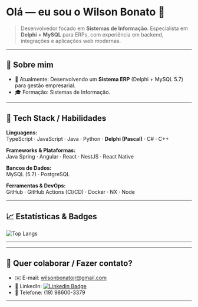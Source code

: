 # Olá — eu sou o Wilson Bonato 👋

> Desenvolvedor focado em **Sistemas de Informação**. Especialista em **Delphi + MySQL** para ERPs, com experiência em backend, integrações e aplicações web modernas.

---

## 📌 Sobre mim
- 🔭 Atualmente: Desenvolvendo um **Sistema ERP** (Delphi + MySQL 5.7) para gestão empresarial.  
- 🎓 Formação: Sistemas de Informação.  

---

## 🧰 Tech Stack / Habilidades

**Linguagens:**  
TypeScript · JavaScript · Java · Python · **Delphi (Pascal)** · C# · C++

**Frameworks & Plataformas:**  
Java Spring · Angular · React · NestJS · React Native

**Bancos de Dados:**  
MySQL (5.7) · PostgreSQL

**Ferramentas & DevOps:**  
GitHub · GitHub Actions (CI/CD) · Docker · NX · Node

---

## 📈 Estatísticas & Badges

![Top Langs](https://github-readme-stats.vercel.app/api/top-langs/?username=bonatowil&layout=compact&theme=radical)

---

---

## 📎 Quer colaborar / Fazer contato?  
- ✉️ E-mail: [wilsonbonatojr@gmail.com](mailto:wilsonbonatojr@gmail.com)  
- 🔗 LinkedIn: [![Linkedin Badge](https://img.shields.io/badge/Wilson%20Bonato-blue?style=flat-square&logo=Linkedin&logoColor=white&link=https://www.linkedin.com/in/wilson-bonato-05a954248/)](https://www.linkedin.com/in/wilson-bonato-05a954248/)
- 📱 Telefone: (19) 98600-3379

---
